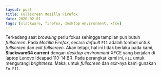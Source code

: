 ```yaml
---
layout: post
title: Fullscreen Mozilla Firefox
date: 2020-02-01
tags: [slackware, firefox, desktop environment, xfce]
---
```

Terkadang saat _browsing_ perlu fokus sehingga tampilan pun butuh _fullscreen_. Pada _Mozilla Firefox_, secara _default_ <code>F11</code> adalah tombol untuk _fullscreen_ dan _exit fullscreen_. Akan tetapi, hal ini tidak berlaku pada kami, **Slackware64 current** dengan _desktop environment_  XFCE  yang berjalan di laptop Lenovo Ideapad 110-14IBR. Pada perangkat kami ini, <code>F11</code> untuk mengurangi _brightness_. Maka, untuk _fullscreen_ dan _exit_-nya kami gunakan <code>Fn F11</code>.
